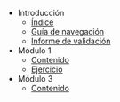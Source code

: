 
- Introducción
  - [Índice](curso_integrado/indice.md)
  - [Guía de navegación](curso_integrado/guia_navegacion.md)
  - [Informe de validación](curso_integrado/informe_validacion.md)
- Módulo 1
  - [Contenido](curso_integrado/modulo1/contenido.md)
  - [Ejercicio](curso_integrado/modulo1/ejercicio/ejercicio1/instrucciones.md)
- Módulo 3
  - [Contenido](curso_integrado/modulo3/contenido.md)
